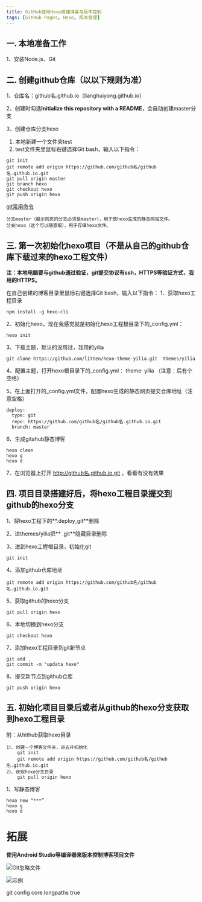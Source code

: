 ```yaml
---
title: GitHub使用Hexo搭建博客与版本控制
tags: [GitHub Pages, Hexo, 版本管理]
---
```

## 一. 本地准备工作
1、安装Node.js、Git
<!--more-->
## 二. 创建github仓库（以以下规则为准）
1、仓库名：github名.github.io（lianghuiyong.github.io）

2、创建时勾选**Initialize this repository with a README**，会自动创建master分支

3、创建仓库分支hexo
  1) 本地新建一个文件夹test
  2) test文件夹里鼠标右键选择Git bash，输入以下指令：
  ```
  git init
  git remote add origin https://github.com/github名/github名.github.io.git
  git pull origin master
  git branch hexo
  git checkout hexo
  git push origin hexo
  ```

[git常用命令](https://lianghuiyong.gitbooks.io/git-note/content/chapter1.html "查看git常用命令")
```
分支master（展示网页的分支必须是master），用于放hexo生成的静态网站文件。
分支hexo（这个可以随意取），用于存储hexo文件。
```
## 三. 第一次初始化hexo项目（不是从自己的github仓库下载过来的hexo工程文件）
**注：本地电脑要与github通过验证，git提交协议有ssh，HTTPS等验证方式，我用的HTTPS。**

在自己创建的博客目录里鼠标右键选择Git bash，输入以下指令：
1、获取hexo工程目录
```
npm install -g hexo-cli
```
2、初始化hexo，现在我感觉就是初始化hexo工程根目录下的_config.yml：
```
hexo init
```
3、下载主题，默认的没用过，我用的yilia
```
git clone https://github.com/litten/hexo-theme-yilia.git  themes/yilia
```
4、配置主题，打开hexo根目录下的_config.yml：
theme: yilia （注意：后有个空格）

5、在上面打开的_config.yml文件，配置hexo生成的静态网页提交仓库地址（注意空格）
```
deploy:
  type: git
  repo: https://github.com/github名/github名.github.io.git
  branch: master
```
6、生成gitahub静态博客
```
hexo clean
hexo g
hexo d
```
7、在浏览器上打开 http://github名.github.io.git ，看看有没有效果

## 四. 项目目录搭建好后，将hexo工程目录提交到github的hexo分支
1、将hexo工程下的**.deploy_git**删除

2、进themes/yilia把** .git**隐藏目录删除

3、进到hexo工程根目录，初始化git
```
git init
```
4、添加github仓库地址
```
git remote add origin https://github.com/github名/github名.github.io.git
```
5、获取github的hexo分支
```
git pull origin hexo
```
6、本地切换到hexo分支
```
git checkout hexo
```
7、添加hexo工程目录到git新节点
```
git add .
git commit -m "updata hexo"
```
8、提交新节点到github仓库
```
git push origin hexo
```
## 五. 初始化项目目录后或者从github的hexo分支获取到hexo工程目录
附：从hithub获取hexo目录

```
1）、创建一个博客文件夹，进去并初始化
	git init
	git remote add origin https://github.com/github名/github名.github.io.git
2）、获取hexo分支目录
	git pull origin hexo
```

1、写静态博客
```
hexo new “***”
hexo g
hexo d
```

# 拓展
**使用Android Studio等编译器来版本控制博客项目文件**

![Git忽略文件](http://oeqej1j2m.bkt.clouddn.com/hexo_1111.png "Git忽略文件")

![示例](http://oeqej1j2m.bkt.clouddn.com/hexo_2222.png "示例")

git config core.longpaths true
